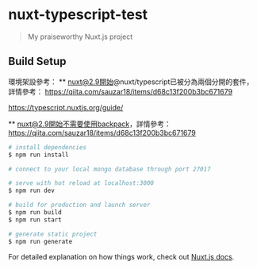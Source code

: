 # nuxt-typescript-test

> My praiseworthy Nuxt.js project

## Build Setup

環境架設參考：
** nuxt@2.9開始@nuxt/typescript已被分為兩個分開的套件，詳情參考：
https://qiita.com/sauzar18/items/d68c13f200b3bc671679

https://typescript.nuxtjs.org/guide/

** nuxt@2.9開始不需要使用backpack，詳情參考：
https://qiita.com/sauzar18/items/d68c13f200b3bc671679

``` bash
# install dependencies
$ npm run install

# connect to your local mongo database through port 27017

# serve with hot reload at localhost:3000
$ npm run dev

# build for production and launch server
$ npm run build
$ npm run start

# generate static project
$ npm run generate
```

For detailed explanation on how things work, check out [Nuxt.js docs](https://nuxtjs.org).
